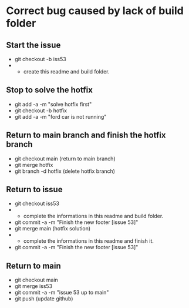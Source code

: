 # Correct bug caused by lack of build folder

## Start the issue
- git checkout -b iss53
- - create this readme and build folder.

## Stop to solve the hotfix
- git add -a -m "solve hotfix first"
- git checkout -b hotfix
- git add -a -m "ford car is not running"

## Return to main branch and finish the hotfix branch
- git checkout main (return to main branch)
- git merge hotfix
- git branch -d hotfix (delete hotfix branch)

## Return to issue
- git checkout iss53
- - complete the informations in this readme and build folder.
- git commit -a -m "Finish the new footer [issue 53]"
- git merge main (hotfix solution)
- - complete the informations in this readme and finish it.
- git commit -a -m "Finish the new footer [issue 53]"

## Return to main
- git checkout main
- git merge iss53
- git commit -a -m "issue 53 up to main"
- git push (update github)

